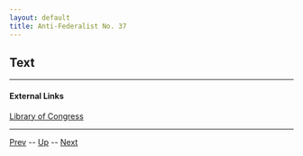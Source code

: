 ```yaml
---
layout: default
title: Anti-Federalist No. 37
---
```


## Text

---
#### External Links
[Library of Congress]()

---

[Prev](36.md) -- [Up](README.md) -- [Next](38.md)
